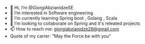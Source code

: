 - 👋 Hi, I’m @GiorgiAbzianidzeSE
- 👀 I’m interested in Software engineering
- 🌱 I’m currently learning Spring boot , Golang , Scala
- 💞️ I’m looking to collaborate on Spring and it's releated projects
- 📫 How to reach me: giorgiabzianidze26@gmail.com
- Quote of my carrer: "May the Force be with you"

<!---
GiorgiAbzianidzeSE/GiorgiAbzianidzeSE is a ✨ special ✨ repository because its `README.md` (this file) appears on your GitHub profile.
You can click the Preview link to take a look at your changes.
--->
